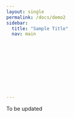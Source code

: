 ```yaml
---
layout: single
permalink: /docs/demo2
sidebar:
  title: "Sample Title"
  nav: main











---
```



To be updated
